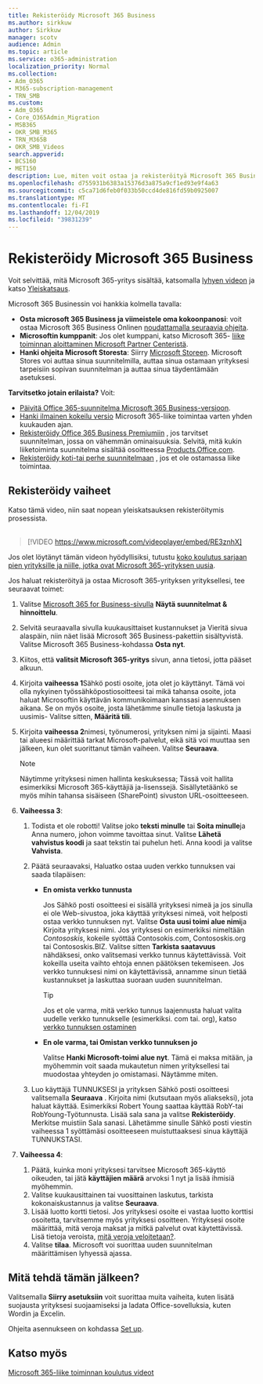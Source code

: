 ```yaml
---
title: Rekisteröidy Microsoft 365 Business
ms.author: sirkkuw
author: Sirkkuw
manager: scotv
audience: Admin
ms.topic: article
ms.service: o365-administration
localization_priority: Normal
ms.collection:
- Adm_O365
- M365-subscription-management
- TRN_SMB
ms.custom:
- Adm_O365
- Core_O365Admin_Migration
- MSB365
- OKR_SMB_M365
- TRN_M365B
- OKR_SMB_Videos
search.appverid:
- BCS160
- MET150
description: Lue, miten voit ostaa ja rekisteröityä Microsoft 365 Business.
ms.openlocfilehash: d755931b6383a15376d3a875a9cf1ed93e9f4a63
ms.sourcegitcommit: c5ca71d6feb0f033b50ccd4de816fd59b0925007
ms.translationtype: MT
ms.contentlocale: fi-FI
ms.lasthandoff: 12/04/2019
ms.locfileid: "39831239"
---
```

# <a name="sign-up-for-microsoft-365-business"></a>Rekisteröidy Microsoft 365 Business

Voit selvittää, mitä Microsoft 365-yritys sisältää, katsomalla [lyhyen videon](https://go.microsoft.com/fwlink/?linkid=2109651) ja katso [Yleiskatsaus](microsoft-365-business-overview.md).

Microsoft 365 Businessin voi hankkia kolmella tavalla:
- **Osta microsoft 365 Business ja viimeistele oma kokoonpanosi**: voit ostaa Microsoft 365 Business Onlinen [noudattamalla seuraavia ohjeita](#sign-up-steps).
- **Microsoftin kumppanit**: Jos olet kumppani, katso Microsoft 365- [liike toiminnan aloittaminen Microsoft Partner Centeristä](get-microsoft-365-business.md#get-microsoft-365-business-from-microsoft-partner-center).
- **Hanki ohjeita Microsoft Storesta**: Siirry [Microsoft Storeen](https://go.microsoft.com/fwlink/?linkid=2109652). Microsoft Stores voi auttaa sinua suunnitelmilla, auttaa sinua ostamaan yrityksesi tarpeisiin sopivan suunnitelman ja auttaa sinua täydentämään asetuksesi.

**Tarvitsetko jotain erilaista?** Voit:
- [Päivitä Office 365-suunnitelma Microsoft 365 Business-versioon](migrate-to-microsoft-365-business.md).
- [Hanki ilmainen kokeilu versio](https://go.microsoft.com/fwlink/p/?linkid=2102309) Microsoft 365-liike toimintaa varten yhden kuukauden ajan.
- [Rekisteröidy Office 365 Business Premiumiin](https://go.microsoft.com/fwlink/p/?LinkID=510935) , jos tarvitset suunnitelman, jossa on vähemmän ominaisuuksia. Selvitä, mitä kukin liiketoiminta suunnitelma sisältää osoitteessa [Products.Office.com](https://go.microsoft.com/fwlink/?linkid=2109397).
- [Rekisteröidy koti-tai perhe suunnitelmaan](https://go.microsoft.com/fwlink/?linkid=2109398) , jos et ole ostamassa liike toimintaa. 

## <a name="sign-up-steps"></a>Rekisteröidy vaiheet

Katso tämä video, niin saat nopean yleiskatsauksen rekisteröitymis prosessista.<br><br>

> [!VIDEO https://www.microsoft.com/videoplayer/embed/RE3znhX] 

Jos olet löytänyt tämän videon hyödyllisiksi, tutustu [koko koulutus sarjaan pien yrityksille ja niille, jotka ovat Microsoft 365-yrityksen uusia](https://support.office.com/article/6ab4bbcd-79cf-4000-a0bd-d42ce4d12816).

Jos haluat rekisteröityä ja ostaa Microsoft 365-yrityksen yrityksellesi, tee seuraavat toimet:

1. Valitse [Microsoft 365 for Business-sivulla](https://go.microsoft.com/fwlink/?linkid=2109654) **Näytä suunnitelmat & hinnoittelu**. 
2. Selvitä seuraavalla sivulla kuukausittaiset kustannukset ja Vieritä sivua alaspäin, niin näet lisää Microsoft 365 Business-pakettiin sisältyvistä. Valitse Microsoft 365 Business-kohdassa **Osta nyt**.
3. Kiitos, että **valitsit Microsoft 365-yritys** sivun, anna tietosi, jotta pääset alkuun.
4. Kirjoita **vaiheessa 1**Sähkö posti osoite, jota olet jo käyttänyt. Tämä voi olla nykyinen työssähköpostiosoitteesi tai mikä tahansa osoite, jota haluat Microsoftin käyttävän kommunikoimaan kanssasi asennuksen aikana. Se on myös osoite, josta lähetämme sinulle tietoja laskusta ja uusimis- Valitse sitten, **Määritä tili**.
5. Kirjoita **vaiheessa 2**nimesi, työnumerosi, yrityksen nimi ja sijainti. Maasi tai alueesi määrittää tarkat Microsoft-palvelut, eikä sitä voi muuttaa sen jälkeen, kun olet suorittanut tämän vaiheen. Valitse **Seuraava**.
    > [!NOTE]
    > Näytimme yrityksesi nimen hallinta keskuksessa; Tässä voit hallita esimerkiksi Microsoft 365-käyttäjiä ja-lisenssejä. Sisällytetäänkö se myös mihin tahansa sisäiseen (SharePoint) sivuston URL-osoitteeseen.
6. **Vaiheessa 3**:

    1. Todista et ole robotti! Valitse joko **teksti minulle** tai **Soita minulle**ja Anna numero, johon voimme tavoittaa sinut. Valitse **Lähetä vahvistus koodi** ja saat tekstin tai puhelun heti. Anna koodi ja valitse **Vahvista**.
    2. Päätä seuraavaksi, Haluatko ostaa uuden verkko tunnuksen vai saada tilapäisen:

        - **En omista verkko tunnusta** 
        
            Jos Sähkö posti osoitteesi ei sisällä yrityksesi nimeä ja jos sinulla ei ole Web-sivustoa, joka käyttää yrityksesi nimeä, voit helposti ostaa verkko tunnuksen nyt. Valitse **Osta uusi toimi alue nimi**ja Kirjoita yrityksesi nimi. Jos yrityksesi on esimerkiksi nimeltään *Contososkis*, kokeile syöttää Contosokis.com, Contososkis.org tai Contososkis.BIZ. Valitse sitten **Tarkista saatavuus** nähdäksesi, onko valitsemasi verkko tunnus käytettävissä. Voit kokeilla useita vaihto ehtoja ennen päätöksen tekemiseen. Jos verkko tunnuksesi nimi on käytettävissä, annamme sinun tietää kustannukset ja laskuttaa suoraan uuden suunnitelman. 
       
            > [!TIP]
            > Jos et ole varma, mitä verkko tunnus laajennusta haluat valita uudelle verkko tunnukselle (esimerkiksi. com tai. org), katso [verkko tunnuksen ostaminen](https://go.microsoft.com/fwlink/?linkid=2109700)
        
        - **En ole varma, tai Omistan verkko tunnuksen jo** 
        
             Valitse **Hanki Microsoft-toimi alue nyt**. Tämä ei maksa mitään, ja myöhemmin voit saada mukautetun nimen yrityksellesi tai muodostaa yhteyden jo omistamasi. Näytämme miten.

    3. Luo käyttäjä TUNNUKSESI ja yrityksen Sähkö posti osoitteesi valitsemalla **Seuraava** . Kirjoita nimi (kutsutaan myös aliakseksi), jota haluat käyttää. Esimerkiksi Robert Young saattaa käyttää RobY-tai RobYoung-Työtunnusta. Lisää sala sana ja valitse **Rekisteröidy**. Merkitse muistiin Sala sanasi. Lähetämme sinulle Sähkö posti viestin vaiheessa 1 syöttämäsi osoitteeseen muistuttaaksesi sinua käyttäjä TUNNUKSTASI.
7. **Vaiheessa 4**: 

    1. Päätä, kuinka moni yrityksesi tarvitsee Microsoft 365-käyttö oikeuden, tai jätä **käyttäjien määrä** arvoksi 1 nyt ja lisää ihmisiä myöhemmin. 
    2. Valitse kuukausittainen tai vuosittainen laskutus, tarkista kokonaiskustannus ja valitse **Seuraava**. 
    3. Lisää luotto kortti tietosi. Jos yrityksesi osoite ei vastaa luotto korttisi osoitetta, tarvitsemme myös yrityksesi osoitteen. Yrityksesi osoite määrittää, mitä veroja maksat ja mitkä palvelut ovat käytettävissä. Lisä tietoja veroista, [mitä veroja veloitetaan?](https://go.microsoft.com/fwlink/?linkid=2109701).
    4. Valitse **tilaa**. Microsoft voi suorittaa uuden suunnitelman määrittämisen lyhyessä ajassa.

## <a name="whats-next"></a>Mitä tehdä tämän jälkeen?

Valitsemalla **Siirry asetuksiin** voit suorittaa muita vaiheita, kuten lisätä suojausta yrityksesi suojaamiseksi ja ladata Office-sovelluksia, kuten Wordin ja Excelin.

Ohjeita asennukseen on kohdassa [Set up](set-up.md).

## <a name="see-also"></a>Katso myös

[Microsoft 365-liike toiminnan koulutus videot](https://support.office.com/article/6ab4bbcd-79cf-4000-a0bd-d42ce4d12816)
